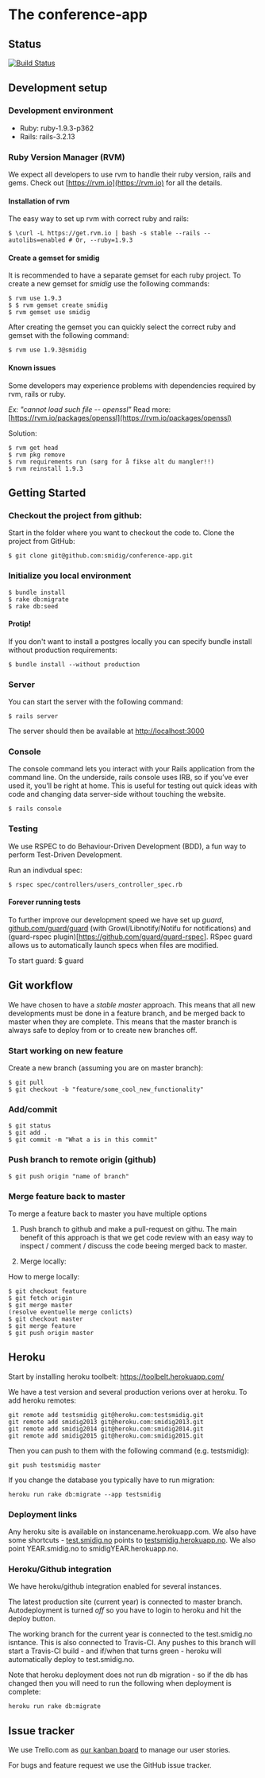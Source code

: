 # The conference-app

## Status

[![Build Status](https://travis-ci.org/smidig/conference-app.svg?branch=2015)](https://travis-ci.org/smidig/conference-app)

## Development setup

### Development environment
* Ruby: ruby-1.9.3-p362
* Rails: rails-3.2.13

### Ruby Version Manager (RVM)
We expect all developers to use rvm to handle their ruby version, rails and gems. Check out
[https://rvm.io](https://rvm.io) for all the details.

#### Installation of rvm
The easy way to set up rvm with correct ruby and rails:

    $ \curl -L https://get.rvm.io | bash -s stable --rails --autolibs=enabled # Or, --ruby=1.9.3

#### Create a gemset for smidig
It is recommended to have a separate gemset for each ruby project.  To create a new gemset for *smidig* use the
following commands:

    $ rvm use 1.9.3
    $ $ rvm gemset create smidig
    $ rvm gemset use smidig

After creating the gemset you can quickly select the correct ruby and gemset with the following command:

    $ rvm use 1.9.3@smidig

#### Known issues

Some developers may experience problems with dependencies required by rvm, rails or ruby.

*Ex: "cannot load such file -- openssl"*
Read more: [https://rvm.io/packages/openssl](https://rvm.io/packages/openssl)

Solution:

    $ rvm get head
    $ rvm pkg remove
    $ rvm requirements run (sørg for å fikse alt du mangler!!)
    $ rvm reinstall 1.9.3


## Getting Started

### Checkout the project from github:

Start in the folder where you want to checkout the code to. Clone the project from GitHub:

    $ git clone git@github.com:smidig/conference-app.git

### Initialize you local environment
    
    $ bundle install 
    $ rake db:migrate
    $ rake db:seed
    

#### Protip! 
If you don't want to install a postgres locally you can specify bundle install without production requirements:

    $ bundle install --without production

### Server
You can start the server with the following command:

    $ rails server

The server should then be available at [http://localhost:3000](http://localhost:3000)

### Console
The console command lets you interact with your Rails application from the command line. On the underside, rails console
uses IRB, so if you’ve ever used it, you’ll be right at home. This is useful for testing out quick ideas with code and
changing data server-side without touching the website.

    $ rails console


### Testing
We use RSPEC to do Behaviour-Driven Development (BDD), a fun way to perform Test-Driven Development.

Run an indivdual spec:

    $ rspec spec/controllers/users_controller_spec.rb

#### Forever running tests
To further improve our development speed we have set up *guard*,
[github.com/guard/guard](https://github.com/guard/guard)  (with Growl/Libnotify/Notifu for notifications) and
(guard-rspec plugin)[https://github.com/guard/guard-rspec]. RSpec guard allows us to automatically launch specs when
files are modified.

To start guard:
    $ guard


## Git workflow
We have chosen to have a *stable master* approach. This means that all new developments must be done in a feature
branch, and be merged back to master when they are complete. This means that the master branch is always safe to deploy
from or to create new branches off.

### Start working on new feature
Create a new branch (assuming you are on master branch):

    $ git pull
    $ git checkout -b "feature/some_cool_new_functionality"

### Add/commit
    $ git status
    $ git add .
    $ git commit -m "What a is in this commit"

### Push branch to remote origin (github)

    $ git push origin "name of branch"

### Merge feature back to master
To merge a feature back to master you have multiple options

1.  Push branch to github and make a pull-request on githu. The main benefit of this approach is that we get code review
    with an easy way to inspect / comment / discuss the code beeing merged back to master.

2.  Merge locally:

How to merge locally:

    $ git checkout feature
    $ git fetch origin
    $ git merge master
    (resolve eventuelle merge conlicts)
    $ git checkout master
    $ git merge feature
    $ git push origin master


## Heroku

Start by installing heroku toolbelt: https://toolbelt.herokuapp.com/

We have a test version and several production verions over at heroku. To add heroku remotes:

    git remote add testsmidig git@heroku.com:testsmidig.git
    git remote add smidig2013 git@heroku.com:smidig2013.git
    git remote add smidig2014 git@heroku.com:smidig2014.git
    git remote add smidig2015 git@heroku.com:smidig2015.git

Then you can push to them with the following command (e.g. testsmidig):

    git push testsmidig master

If you change the database you typically have to run migration:

    heroku run rake db:migrate --app testsmidig
    
    
### Deployment links

Any heroku site is available on instancename.herokuapp.com. We also have some shortcuts - [test.smidig.no](http://test.smidig.no)
points to [testsmidig.herokuapp.no](http://testsmidig.herokuapp.no). We also point YEAR.smidig.no to smidigYEAR.herokuapp.no.

### Heroku/Github integration

We have heroku/github integration enabled for several instances.

The latest production site (current year) is connected to master branch. Autodeployment is turned _off_ so you have to
login to heroku and hit the deploy button.

The working branch for the current year is connected to the test.smidig.no isntance. This is also connected to Travis-CI.
Any pushes to this branch will start a Travis-CI build - and if/when that turns green - heroku will automatically deploy
to test.smidig.no.

Note that heroku deployment does not run db migration - so if the db has changed then you will need to run the following when
deployment is complete:

    heroku run rake db:migrate

## Issue tracker

We use Trello.com as [our kanban board](https://trello.com/board/smidig-app-2013/515daaeba00d423573004a20) to manage our user stories.

For bugs and feature request we use the GitHub issue tracker. 
